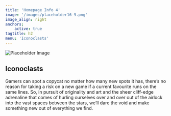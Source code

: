 ```yaml
---
title: 'Homepage Info 4'
image: '/images/placeholder16-9.png'
image_align: right
anchors:
    active: true
tagtitle: h2
menu: 'Iconoclasts'
---
```


![Placeholder Image](/images/placeholder16-9.png?classes=float-right,shadow)

## **Iconoclasts**

Gamers can spot a copycat no matter how many new spots it has, there’s no reason for taking a risk on a new game if a current favourite runs on the same lines. So, in pursuit of originality and art and the sheer cliff-edge adrenaline that comes of hurling ourselves over and over out of the airlock into the vast spaces between the stars, we’ll dare the void and make something new out of everything we find.